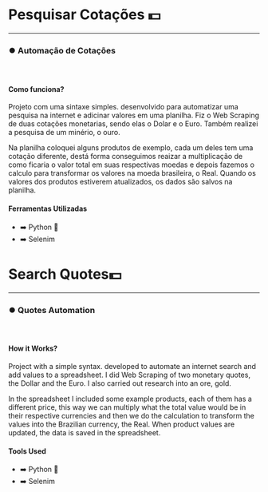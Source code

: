   <h1>Pesquisar Cotações 💵</h1>
  <hr>
  <h3>⏺️ Automação de Cotações</h3>
  <br>

  <h4>Como funciona?</h4>
  <p>
     Projeto com uma sintaxe simples. desenvolvido para automatizar uma pesquisa na internet e adicinar valores em uma planilha. Fiz o Web Scraping de duas cotações monetarias, sendo elas o Dolar e o Euro. Também realizei a pesquisa de um minério, o ouro.
  
Na planilha coloquei alguns produtos de exemplo, cada um deles tem uma cotação diferente, destá forma conseguimos reaizar a multiplicação de como ficaria o valor total em suas respectivas moedas e depois fazemos o calculo para transformar os valores na moeda brasileira, o Real.
Quando os valores dos produtos estiverem atualizados, os dados são salvos na planilha.
  </p>

  <h4>Ferramentas Utilizadas</h4>
  <ul>
      <li>➡️ Python 🐍</li>
      <li>➡️ Selenim</li>
  </ul>


  <h1>Search Quotes💵</h1>
  <hr>
  <h3>⏺️ Quotes Automation</h3>
  <br>

  <h4>How it Works?</h4>
  <p>
     Project with a simple syntax. developed to automate an internet search and add values ​​to a spreadsheet. I did Web Scraping of two monetary quotes, the Dollar and the Euro. I also carried out research into an ore, gold.
  
In the spreadsheet I included some example products, each of them has a different price, this way we can multiply what the total value would be in their respective currencies and then we do the calculation to transform the values ​​into the Brazilian currency, the Real.
When product values ​​are updated, the data is saved in the spreadsheet.
  </p>

  <h4>Tools Used</h4>
  <ul>
      <li>➡️ Python 🐍</li>
      <li>➡️ Selenim</li>
  </ul>
